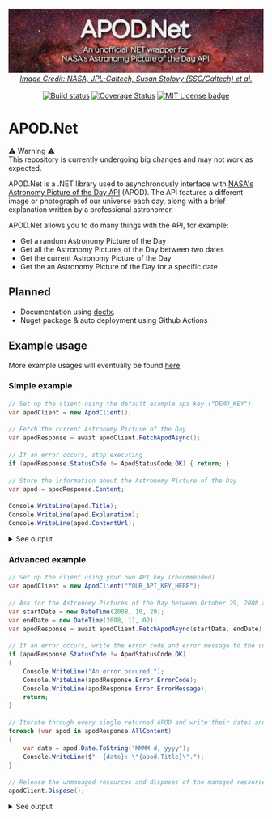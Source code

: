 <p align="center">
  <a href="#"><img alt="APOD.Net, an unofficial " src="docs/img/banner.jpg" /></a>
  <em><a href="https://www.nasa.gov/image-feature/revealing-the-milky-way-s-center">Image Credit: NASA, JPL-Caltech, Susan Stolovy (SSC/Caltech) et al.</a></em><br><br>
  <a href="https://github.com/LeMorrow/APOD.Net/actions?query=workflow%3ABuild"><img src="https://github.com/LeMorrow/APOD.Net/workflows/Build/badge.svg" alt="Build status"></a>
  <a href='https://coveralls.io/github/LeMorrow/APOD.Net?branch=master'><img src='https://coveralls.io/repos/github/LeMorrow/APOD.Net/badge.svg?branch=master&service=github' alt='Coverage Status' /></a>
  <a href="https://github.com/LeMorrow/APOD.Net/blob/master/LICENSE"><img src="https://img.shields.io/badge/License-MIT-blue.svg" alt="MIT License badge"></a>
</p>

# APOD.Net
:warning: Warning :warning:<br>
This repository is currently undergoing big changes and may not work as expected.

APOD.Net is a .NET library used to asynchronously interface with [NASA's Astronomy Picture of the Day API](https://api.nasa.gov/) (APOD). The API features a  different image or photograph of our universe each day, along with a brief explanation written by a professional astronomer.

APOD.Net allows you to do many things with the API, for example:
* Get a random Astronomy Picture of the Day
* Get all the Astronomy Pictures of the Day between two dates
* Get the current Astronomy Picture of the Day
* Get the an Astronomy Picture of the Day for a specific date

## Planned
* Documentation using [docfx](https://github.com/dotnet/docfx).
* Nuget package & auto deployment using Github Actions

## Example usage
More example usages will eventually be found [here](examples/).

### Simple example
```cs
// Set up the client using the default example api key ("DEMO_KEY")
var apodClient = new ApodClient();

// Fetch the current Astronomy Picture of the Day
var apodResponse = await apodClient.FetchApodAsync();

// If an error occurs, stop executing
if (apodResponse.StatusCode != ApodStatusCode.OK) { return; }

// Store the information about the Astronomy Picture of the Day
var apod = apodResponse.Content;

Console.WriteLine(apod.Title);
Console.WriteLine(apod.Explanation);
Console.WriteLine(apod.ContentUrl);
``` 
<details>
<summary>See output</summary>
<em>Example from November 6, 2019</em>
<p>

```
21st Century M101
One of the last entries in Charles Messier's famous catalog, big, beautiful spiral galaxy M101 is definitely not one of the least. About 170,000 light-years across, this galaxy is enormous, almost twice the size of our own Milky Way Galaxy. M101 was also one of the original spiral nebulae observed with Lord Rosse's large 19th century telescope, the Leviathan of Parsonstown. In contrast, this multiwavelength view of the large island universe is a composite of images recorded by space-based telescopes in the 21st century. Color coded from X-rays to infrared wavelengths (high to low energies), the image data was taken from the Chandra X-ray Observatory (purple), the Galaxy Evolution Explorer (blue), Hubble Space Telescope(yellow), and the Spitzer Space Telescope(red). While the X-ray data trace the location of multimillion degree gas around M101's exploded stars and neutron star and black hole binary star systems, the lower energy data follow the stars and dust that define M101's grand spiral arms. Also known as the Pinwheel Galaxy, M101 lies within the boundaries of the northern constellation Ursa Major, about 25 million light-years away.
https://apod.nasa.gov/apod/image/1911/M101_nasaMultiW1024.jpg
```

</p>
</details>

### Advanced example
```cs
// Set up the client using your own API key (recommended)
var apodClient = new ApodClient("YOUR_API_KEY_HERE");

// Ask for the Astronomy Pictures of the Day between October 29, 2008 and November 2, 2008
var startDate = new DateTime(2008, 10, 29);
var endDate = new DateTime(2008, 11, 02);
var apodResponse = await apodClient.FetchApodAsync(startDate, endDate);

// If an error occurs, write the error code and error message to the console and then stop executing
if (apodResponse.StatusCode != ApodStatusCode.OK) 
{
    Console.WriteLine("An error occured.");
    Console.WriteLine(apodResponse.Error.ErrorCode);
    Console.WriteLine(apodResponse.Error.ErrorMessage);
    return; 
}

// Iterate through every single returned APOD and write their dates and titles to the console
foreach (var apod in apodResponse.AllContent)
{
    var date = apod.Date.ToString("MMMM d, yyyy");
    Console.WriteLine($"- {date}: \"{apod.Title}\".");
}

// Release the unmanaged resources and disposes of the managed resources used by the System.Net.Http.HttpMessageInvoker.
apodClient.Dispose();
```
<details>
<summary>See output</summary>
<p>

```
The title of the most recent APOD is "Spicules: Jets on the Sun".
- October 29, 2008: "Mirach's Ghost".
- October 30, 2008: "Haunting the Cepheus Flare".
- October 31, 2008: "A Witch by Starlight".
- November 1, 2008: "A Spectre in the Eastern Veil".
- November 2, 2008: "Spicules: Jets on the Sun".
```

</p>
</details>
